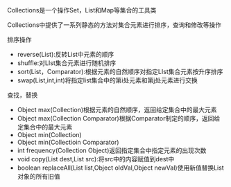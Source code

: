 ﻿Collections是一个操作Set，List和Map等集合的工具类

Collections中提供了一系列静态的方法对集合元素进行排序，查询和修改等操作

排序操作

- reverse(List):反转List中元素的顺序
- shuffle:对LIst集合元素进行随机排序
- sort(List，Comparator):根据元素的自然顺序对指定LIst集合元素按升序排序
- swap(List,int,int)将指定list集合中的第i处元素和第j处元素进行交换

查找，替换

- Object max(Collection)根据元素的自然顺序，返回给定集合中的最大元素
- Object max(Collection Comparator)根据Comparator制定的顺序，返回给定集合中的最大元素
- Object min(Collection)
- Object min(Collectioin Comparator)
- int frequency(Collection Object)返回指定集合中指定元素的出现次数
- void copy(List dest,List src):将src中的内容赋值到dest中
- boolean replaceAll(List list,Object oldVal,Object newVal)使用新值替换List对象的所有旧值
